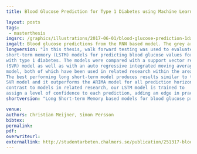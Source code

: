 ```yaml
---
title: Blood Glucose Prediction for Type 1 Diabetes using Machine Learning

layout: posts
tags:
 - masterthesis
imgsrc: /graphics/illustrations/2017-06-01/blood-glucose-prediction-1day.png
imgalt: Blood glucose predictions from the RNN based model. The grey area is the (predicted) confidence interval of the prediction.
longversion: "In this thesis, walk forward testing was used to evaluate the performance of two long
short-term memory (LSTM) models for predicting blood glucose values for patients
with type 1 diabetes. The models were compared with a support vector regression
(SVR) model as well as with an auto regressive integrated moving average (ARIMA)
model, both of which have been used in related research within the area.
The best performing long short-term model produces results similar to those of the
SVR model and it outperforms the ARIMA model for all prediction horizons. In
contrast to models in related research, our LSTM model is trained to
assign a level of confidence to each prediction, adding an edge in practical usability."
shortversion: "Long Short-term Memory based models for blood glucose prediction with confidence level outputs."

venue: 
authors: Christian Meijner, Simon Persson
bibtex: 
permalink:
pdf: 
overwriteurl: 
externallink: http://studentarbeten.chalmers.se/publication/251317-blood-glucose-prediction-for-type-1-diabetes-using-machine-learning-long-short-term-memory-based-mod
---
```


